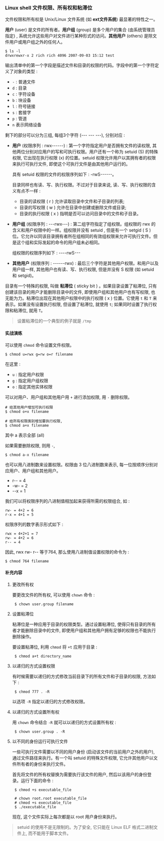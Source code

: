 ### Linux shell 文件权限、所有权和粘滞位

文件权限和所有权是 Unix/Linux 文件系统 (如 **ext文件系统**) 最显著的特性之一。

**用户** (user) 是文件的所有者。**用户组** (group) 是多个用户的集合 (由系统管理员指定) , 系统允许这些用户对文件进行某种形式的访问。**其他用户** (others) 是除文件用户或用户组之外的任何人。

    $ ls -l
    drwxrewxr-x 2 rich rich 4096 2007-09-03 15:12 test
    
输出清单中的第一个字段是描述文件和目录的权限的代码。字段中的第一个字符定义了对象的类型 : 

- `-` : 普通文件
- `d` : 目录
- `c` : 字符设备
- `b` : 块设备
- `l` : 符号链接
- `s` : 套接字
- `p` : 管道
- `n` 表示网络设备

剩下的部分可以分为三组, 每组3个字符 (--- --- ---), 分别对应 : 

- **用户** (权限序列 : rwx------) : 第一个字符指定用户是否拥有文件的读权限, 其他两位分别对应用户的写和可执行权限。用户还有一个称为 setuid (S) 的特殊权限, 它出现在执行权限 (x) 的位置。setuid 权限允许用户以其拥有者的权限来执行可执行文件, 即使这个可执行文件是由其他用户运行的。

    具有 setuid 权限的文件的权限序列如下 : -rwS------。
    
    目录同样也有读、写、执行权限。不过对于目录来说, 读、写、执行权限的含义有点不一样 : 
    
    - 目录的读权限 ( r ) 允许读取目录中文件和子目录的列表;
    - 目录的写权限 ( w ) 允许在目录中创建或删除文件或目录;
    - 目录的执行权限 ( x ) 指明是否可以访问目录中的文件和子目录。
    
- **用户组** (权限序列 : ---rwx---) : 第二组字符指定了组权限。组权限的 rwx 的含义和用户权限中的一样。组权限并没有 setuid , 但是有一个 setgid ( S )位。它允许以同该目录拥有者所在组相同的有效组权限来允许可执行文件。但是这个组和实际发起的命令的用户组未必相同。

    组权限的权限序列如下 : ----rwS---
    
- **其他用户** (权限序列 : ------rwx) : 最后三个字符是其他用户权限。和用户以及用户组一样, 其他用户也有读、写、执行权限, 但是并没有 S 权限 (如 setuid 和 setgid)。

目录有一个特殊的权限, 叫做 **粘滞位** ( sticky bit ) 。如果目录设置了粘滞位, 只有创建该目录的用户才能删除目录中的文件, 即使用户组和其他用户也有写权限, 也无能为力。粘滞位出现在其他用户权限中的执行权限 ( x ) 位置。它使用 `t` 和 `T` 来表示。如果没有设置执行权限, 但设置了粘滞位, 就使用 `t`; 如果同时设置了执行权限和粘滞位, 就用 `T`。

> 设置粘滞位的一个典型的例子就是 `/tmp`

#### 实战演练

可以使用 `chmod` 命令设置文件权限。

    $ chmod u=rwx g=rw o=r filename
    
在这里 :

- `u` : 指定用户权限
- `g` : 指定用户组权限
- `o` : 指定其他实体权限

可以对用户、用户组和其他用户用 `+` 进行添加权限, 用 `-` 删除权限。

    # 给其他用户增加可执行权限
    $ chmod o+x filename
    
    # 给所有权限类别增加要执行权限, 
    $ chmod a+x filename
    
其中 a 表示全部 (all)

如果需要删除权限, 则用 `-`, 

    $ chmod a-x filename
    
也可以用八进制数来设置权限。权限由 3 位八进制数来表示, 每一位按顺序分别对应用户、用户组和其他用户。

- r-- = 4
- -w- = 2
- --x = 1

我们可以将权限序列的八进制值相加起来获得所需的权限组合, 如 : 

    rw- = 4+2 = 6
    r-x = 4+1 = 5
    
权限序列的数字表示形式如下 : 

    rwx = 4+2+1 = 7
    rw- = 4+2 = 6
    r-- = 4
    
因此, rwx rw- r-- 等于764, 那么使用八进制值设置权限的命令为 : 

    $ chmod 764 filename
    
#### 补充内容

1. 更改所有权

    要更改文件的所有权, 可以使用 `chown` 命令 : 
    
        $ chown user.group filename
        
2. 设置粘滞位

    粘滞位是一种应用于目录的权限类型。通过设置粘滞位, 使得只有目录的所有者才能删除目录中的文件, 即使用户组和其他用户拥有足够的权限也不能执行删除操作。
    
    要设置粘滞位, 利用 `chmod` 将 `+t` 应用于目录 : 
    
        $ chmod a+t directory_name
        
3. 以递归的方式设置权限

    有时候需要以递归的方式修改当前目录下的所有文件和子目录的权限, 方法如下 : 
    
        $ chmod 777 . -R
        
    以选项 `-R` 指定以递归的方式修改权限。
    
4. 以递归的方式设置所有权

    用 `chown` 命令结合 `-R` 就可以以递归的方式设置所有权 : 
    
        $ chown user.group . -R
        
5. 以不同的身份运行可执行文件 

    一些可执行文件需要以不同的用户身份 (启动该文件的当前用户之外的用户), 通过文件路径来执行。有一个叫 setuid 的特殊文件权限, 它允许其他用户以文件所有者的身份来执行文件。
    
    首先将文件的所有权替换为需要执行该文件的用户, 然后以该用户的身份登录。运行下面的命令 : 
    
        $ chmod +s executable_file
        
        # chown root.root executable_file
        # chmod +s executable_file
        $ ./executable_file
        
    现在, 这个文件实际上每次都是以 root 用户身份来执行。
    
>    setuid 的使用不是无限制的。为了安全, 它只能在 Linux ELF 格式二进制文件上, 而不能用于脚本文件。